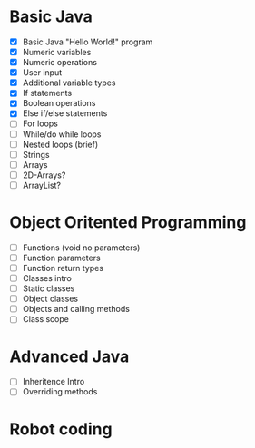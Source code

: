 # Basic Java
- [x] Basic Java "Hello World!" program
- [x] Numeric variables
- [x] Numeric operations
- [x] User input
- [x] Additional variable types
- [x] If statements
- [x] Boolean operations
- [x] Else if/else statements
- [ ] For loops
- [ ] While/do while loops
- [ ] Nested loops (brief)
- [ ] Strings
- [ ] Arrays
- [ ] 2D-Arrays?
- [ ] ArrayList?

# Object Oritented Programming
- [ ] Functions (void no parameters)
- [ ] Function parameters
- [ ] Function return types
- [ ] Classes intro
- [ ] Static classes
- [ ] Object classes
- [ ] Objects and calling methods
- [ ] Class scope

# Advanced Java
- [ ] Inheritence Intro
- [ ] Overriding methods

# Robot coding
